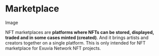 # Marketplace

Image





NFT marketplaces are **platforms where NFTs can be stored, displayed, traded and in some cases minted (created)**. And it brings artists and creators together on a single platform. This is only intended for NFT marketplace for Exuvia Network NFT projects.
